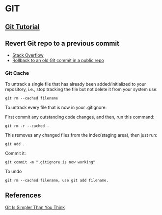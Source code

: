 # GIT

## [Git Tutorial](https://git-scm.com/docs/gittutorial)

## Revert Git repo to a previous commit

* [Stack Overflow](http://stackoverflow.com/questions/4114095/revert-git-repo-to-a-previous-commit)
* [Rollback to an old Git commit in a public repo](http://stackoverflow.com/questions/2007662/rollback-to-an-old-git-commit-in-a-public-repo)

### Git Cache

To untrack a single file that has already been added/initialized to your repository, i.e., stop tracking the file but not delete it from your system use: 

	git rm --cached filename

To untrack every file that is now in your .gitignore:

First commit any outstanding code changes, and then, run this command:

	git rm -r --cached .

This removes any changed files from the index(staging area), then just run:

	git add .

Commit it:

	git commit -m ".gitignore is now working"

To undo 

	git rm --cached filename, use git add filename.


## References	

[Git Is Simpler Than You Think](http://nfarina.com/post/9868516270/git-is-simpler)
